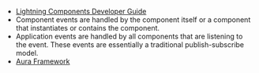 * [Lightning Components Developer Guide](https://resources.docs.salesforce.com/sfdc/pdf/lightning.pdf)
* Component events are handled by the component itself or a component that instantiates or contains the component.
* Application events are handled by all components that are listening to the event. These events are essentially a traditional
publish-subscribe model.
* [Aura Framework](https://github.com/forcedotcom/aura)
